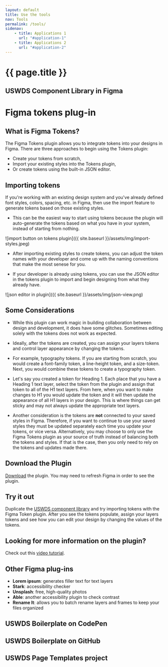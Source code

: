 ```yaml
---
layout: default
title: Use the tools
nav: Tools
permalink: /tools/
sidenav:
    - title: Applications 1
      url: "#application-1"
    - title: Applications 2
      url: "#application-2"
---
```

# {{ page.title }}

## USWDS Component Library in Figma

# Figma tokens plug-in
## What is Figma Tokens?
The Figma Tokens plugin allows you to integrate tokens into your designs in Figma. There are three approaches to begin using the Tokens plugin:
-  Create your tokens from scratch, 
- Import your existing styles into the Tokens plugin, 
- Or create tokens using the built-in JSON editor. 

## Importing tokens
If you're working with an existing design system and you've already defined font styles, colors, spacing, etc. in Figma, then use the import feature to generate tokens based on those existing styles. 
- This can be the easiest way to start using tokens because the plugin will auto-generate the tokens based on what you have in your system, instead of starting from nothing. 

![import button on tokens plugin]({{ site.baseurl }}/assets/img/import-styles.jpeg)

- After importing existing styles to create tokens, you can adjust the token names with your developer and come up with the naming conventions that make the most senese for you.

- If your developer is already using tokens, you can use the JSON editor in the tokens plugin to import and begin designing from what they already have. 

![json editor in plugin]({{ site.baseurl }}/assets/img/json-view.png)

## Some Considerations
- While this plugin can work magic in building collaboration between design and development, it does have some glitches. Sometimes editing solely with the tokens does not work as expected. 

- Ideally, after the tokens are created, you can assign your layers tokens and control layer appearance by changing the tokens. 

- For example, typography tokens. If you are starting from scratch, you would create a font-family token, a line-height token, and a size-token. Next, you would combine these tokens to create a typography token. 

- Let's say you created a token for Heading 1. Each place that you have a Heading 1 text layer, select the token from the plugin and assign that token to all of the H1 text layers. From here, when you want to make changes to H1 you would update the token and it will then update the appearance of all H1 layers in your design. This is where things can get sticky and may not always update the appropriate text layers. 

- Another consideration is the tokens are **not** connected to your saved styles in Figma. Therefore, if you want to continue to use your saved styles they must be updated separately each time you update your tokens, or vice versa. Alternatively, you may choose to only use the Figma Tokens plugin as your source of truth instead of balancing both the tokens and styles. If that is the case, then you only need to rely on the tokens and updates made there. 

## Download the Plugin 
[Download](https://docs.tokens.studio/) the plugin. You may need to refresh Figma in order to see the plugin.  

## Try it out 
Duplicate the [USWDS component library](https://www.figma.com/community/file/817531077036545462) and try importing tokens with the Figma Token plugin. After you see the tokens populate, assign your layers tokens and see how you can edit your design by changing the values of the tokens. 

## Looking for more information on the plugin? 
Check out this [video tutorial](https://youtu.be/Ka1I5TphDb0). 

## Other Figma plug-ins 

- **Lorem ipsum**: generates filler text for text layers
- **Stark**: accessibility checker
- **Unsplash**: free, high-quality photos
- **Able**: another accessibility plugin to check contrast
- **Rename It**: allows you to batch rename layers and frames to keep your files organized


## USWDS Boilerplate on CodePen

## USWDS Boilerplate on GitHub

## USWDS Page Templates project